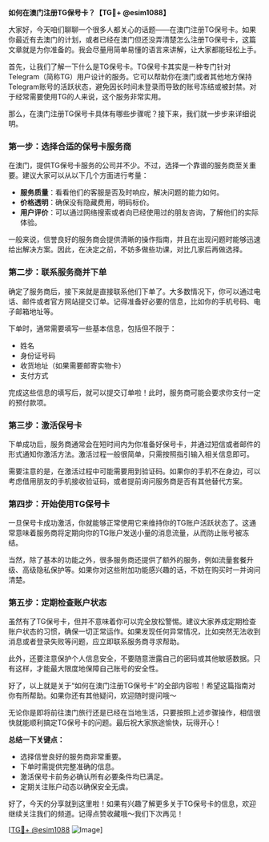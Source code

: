 **如何在澳门注册TG保号卡？【TG💪+ @esim1088】**

大家好，今天咱们聊聊一个很多人都关心的话题——在澳门注册TG保号卡。如果你最近有去澳门的计划，或者已经在澳门但还没弄清楚怎么注册TG保号卡，这篇文章就是为你准备的。我会尽量用简单易懂的语言来讲解，让大家都能轻松上手。

首先，让我们了解一下什么是TG保号卡。TG保号卡其实是一种专门针对Telegram（简称TG）用户设计的服务。它可以帮助你在澳门或者其他地方保持Telegram账号的活跃状态，避免因长时间未登录而导致的账号冻结或被封禁。对于经常需要使用TG的人来说，这个服务非常实用。

那么，在澳门注册TG保号卡具体有哪些步骤呢？接下来，我们就一步步来详细说明。

### **第一步：选择合适的保号卡服务商**
在澳门，提供TG保号卡服务的公司并不少。不过，选择一个靠谱的服务商至关重要。建议大家可以从以下几个方面进行考量：
- **服务质量**：看看他们的客服是否及时响应，解决问题的能力如何。
- **价格透明**：确保没有隐藏费用，明码标价。
- **用户评价**：可以通过网络搜索或者向已经使用过的朋友咨询，了解他们的实际体验。

一般来说，信誉良好的服务商会提供清晰的操作指南，并且在出现问题时能够迅速给出解决方案。因此，在决定之前，不妨多做些功课，对比几家后再做选择。

### **第二步：联系服务商并下单**
确定了服务商后，接下来就是直接联系他们下单了。大多数情况下，你可以通过电话、邮件或者官方网站提交订单。记得准备好必要的信息，比如你的手机号码、电子邮箱地址等。

下单时，通常需要填写一些基本信息，包括但不限于：
- 姓名
- 身份证号码
- 收货地址（如果需要邮寄实物卡）
- 支付方式

完成这些信息的填写后，就可以提交订单啦！此时，服务商可能会要求你支付一定的预付款项。

### **第三步：激活保号卡**
下单成功后，服务商通常会在短时间内为你准备好保号卡，并通过短信或者邮件的形式通知你激活方法。激活过程一般很简单，只需按照指引输入相关信息即可。

需要注意的是，在激活过程中可能需要用到验证码。如果你的手机不在身边，可以考虑借用朋友的手机接收验证码，或者提前询问服务商是否有其他替代方案。

### **第四步：开始使用TG保号卡**
一旦保号卡成功激活，你就能够正常使用它来维持你的TG账户活跃状态了。这通常意味着服务商将定期向你的TG账户发送小量的消息流量，从而防止账号被冻结。

当然，除了基本的功能之外，很多服务商还提供了额外的服务，例如流量套餐升级、高级隐私保护等。如果你对这些附加功能感兴趣的话，不妨在购买时一并询问清楚。

### **第五步：定期检查账户状态**
虽然有了TG保号卡，但并不意味着你可以完全放松警惕。建议大家养成定期检查账户状态的习惯，确保一切正常运作。如果发现任何异常情况，比如突然无法收到消息或者登录失败等问题，应立即联系服务商寻求帮助。

此外，还要注意保护个人信息安全，不要随意泄露自己的密码或其他敏感数据。只有这样，才能最大限度地保障自己账号的安全性。

好了，以上就是关于“如何在澳门注册TG保号卡”的全部内容啦！希望这篇指南对你有所帮助。如果你还有其他疑问，欢迎随时提问哦～

无论你是即将前往澳门旅行还是已经在当地生活，只要按照上述步骤操作，相信很快就能顺利搞定TG保号卡的问题。最后祝大家旅途愉快，玩得开心！

**总结一下关键点：**
- 选择信誉良好的服务商非常重要。
- 下单时需提供完整准确的信息。
- 激活保号卡前务必确认所有必要条件均已满足。
- 定期关注账户动态以确保安全无虞。

好了，今天的分享就到这里啦！如果有兴趣了解更多关于TG保号卡的信息，欢迎继续关注我们的频道。记得点赞收藏哦～我们下次再见！

[[TG💪+ @esim1088](https://t.me/s/esim1088) ![Image](https://i.postimg.cc/4NQfJmqS/Snipaste-2025-05-13-00-14-12.png)]